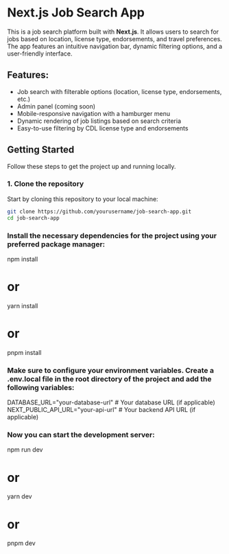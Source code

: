 # Next.js Job Search App

This is a job search platform built with **Next.js**. It allows users to search for jobs based on location, license type, endorsements, and travel preferences. The app features an intuitive navigation bar, dynamic filtering options, and a user-friendly interface.

## Features:
- Job search with filterable options (location, license type, endorsements, etc.)
- Admin panel (coming soon)
- Mobile-responsive navigation with a hamburger menu
- Dynamic rendering of job listings based on search criteria
- Easy-to-use filtering by CDL license type and endorsements

## Getting Started

Follow these steps to get the project up and running locally.

### 1. Clone the repository

Start by cloning this repository to your local machine:

```bash
git clone https://github.com/yourusername/job-search-app.git
cd job-search-app
 ``` 

### Install the necessary dependencies for the project using your preferred package manager:
npm install
# or
yarn install
# or
pnpm install

### Make sure to configure your environment variables. Create a .env.local file in the root directory of the project and add the following variables:
DATABASE_URL="your-database-url"  # Your database URL (if applicable)
NEXT_PUBLIC_API_URL="your-api-url"  # Your backend API URL (if applicable)

### Now you can start the development server:

npm run dev
# or
yarn dev
# or
pnpm dev
